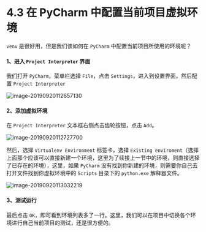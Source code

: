 # 4.3 在 PyCharm 中配置当前项目虚拟环境



`venv` 是很好用，但是我们该如何在 `PyCharm` 中配置当前项目所使用的环境呢？



#### 1、进入 `Project Interpreter` 界面

我们打开 `PyCharm`，菜单栏选择 `File`，点击 `Settings`，进入到设置界面，然后配置 `Project Interpreter` 

![image-20190920112657130](https://tva1.sinaimg.cn/large/006y8mN6gy1g75tloep17j31820kotfr.jpg)



#### 2、添加虚拟环境 

在 `Project Interpreter` 文本框右侧点击齿轮按钮，点击 `Add`。 

![image-20190920112727700](https://tva1.sinaimg.cn/large/006y8mN6gy1g75tm78e14j31ai0kin6c.jpg)

然后，选择 `Virtualenv Environment` 标签卡，选择 `Existing enviroment`（选择上面那个应该可以直接新建一个环境，这里为了续接上一节中的环境，则直接选择了已存在的环境），这里，如果 `PyCharm` 没有找到你新建的环境，则需要你自己去打开文件找到你虚拟环境中的 `Scripts` 目录下的 `python.exe` 解释器文件。

![image-20190920113032219](https://tva1.sinaimg.cn/large/006y8mN6gy1g75tpejpv3j31gj0u0tgq.jpg)



#### 3、测试运行 

最后点击 `OK`，即可看到环境列表多了一行。这里，我们可以在项目中切换各个环境进行自己当前项目的测试，还是很方便的。



